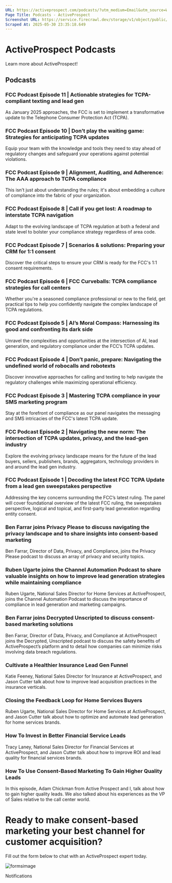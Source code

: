 ```yaml
---
URL: https://activeprospect.com/podcasts/?utm_medium=Email&utm_source=Website&utm_campaign=AP-Email-InsideCBM-September
Page Title: Podcasts - ActiveProspect
Screenshot URL: https://service.firecrawl.dev/storage/v1/object/public/media/screenshot-32036c7a-f40e-4c5b-8596-93601404b2f9.png
Scraped At: 2025-05-30 23:35:18.649
---
```

# ActiveProspect Podcasts

Learn more about ActiveProspect!


## Podcasts


### FCC Podcast Episode 11 \| Actionable strategies for TCPA-compliant texting and lead gen

As January 2025 approaches, the FCC is set to implement a transformative update to the Telephone Consumer Protection Act (TCPA).



### FCC Podcast Episode 10 \| Don’t play the waiting game: Strategies for anticipating TCPA updates

Equip your team with the knowledge and tools they need to stay ahead of regulatory changes and safeguard your operations against potential violations.



### FCC Podcast Episode 9 \| Alignment, Auditing, and Adherence: The AAA approach to TCPA compliance

This isn’t just about understanding the rules; it's about embedding a culture of compliance into the fabric of your organization.



### FCC Podcast Episode 8 \| Call if you get lost: A roadmap to interstate TCPA navigation

Adapt to the evolving landscape of TCPA regulation at both a federal and state level to bolster your compliance strategy regardless of area code.



### FCC Podcast Episode 7 \| Scenarios & solutions: Preparing your CRM for 1:1 consent

Discover the critical steps to ensure your CRM is ready for the FCC's 1:1 consent requirements.



### FCC Podcast Episode 6 \| FCC Curveballs: TCPA compliance strategies for call centers

Whether you're a seasoned compliance professional or new to the field, get practical tips to help you confidently navigate the complex landscape of TCPA regulations.



### FCC Podcast Episode 5 \| AI’s Moral Compass: Harnessing its good and confronting its dark side

Unravel the complexities and opportunities at the intersection of AI, lead generation, and regulatory compliance under the FCC’s TCPA updates.



### FCC Podcast Episode 4 \| Don’t panic, prepare: Navigating the undefined world of robocalls and robotexts

Discover innovative approaches for calling and texting to help navigate the regulatory challenges while maximizing operational efficiency.



### FCC Podcast Episode 3 \| Mastering TCPA compliance in your SMS marketing program

Stay at the forefront of compliance as our panel navigates the messaging and SMS intricacies of the FCC's latest TCPA update.



### FCC Podcast Episode 2 \| Navigating the new norm: The intersection of TCPA updates, privacy, and the lead-gen industry

Explore the evolving privacy landscape means for the future of the lead buyers, sellers, publishers, brands, aggregators, technology providers in and around the lead gen industry.



### FCC Podcast Episode 1 \| Decoding the latest FCC TCPA Update from a lead gen sweepstakes perspective

Addressing the key concerns surrounding the FCC’s latest ruling. The panel will cover foundational overview of the latest FCC ruling, the sweepstakes perspective, logical and topical, and first-party lead generation regarding entity consent.



### Ben Farrar joins Privacy Please to discuss navigating the privacy landscape and to share insights into consent-based marketing

Ben Farrar, Director of Data, Privacy, and Compliance, joins the Privacy Please podcast to discuss an array of privacy and security topics.



### Ruben Ugarte joins the Channel Automation Podcast to share valuable insights on how to improve lead generation strategies while maintaining compliance

Ruben Ugarte, National Sales Director for Home Services at ActiveProspect, joins the Channel Automation Podcast to discuss the importance of compliance in lead generation and marketing campaigns.



### Ben Farrar joins Decrypted Unscripted to discuss consent-based marketing solutions

Ben Farrar, Director of Data, Privacy, and Compliance at ActiveProspect joins the Decrypted, Unscripted podcast to discuss the safety benefits of ActiveProspect’s platform and to detail how companies can minimize risks involving data breach regulations.



### Cultivate a Healthier Insurance Lead Gen Funnel

Katie Feeney, National Sales Director for Insurance at ActiveProspect, and Jason Cutter talk about how to improve lead acquisition practices in the insurance verticals.



### Closing the Feedback Loop for Home Services Buyers

Ruben Ugarte, National Sales Director for Home Services at ActiveProspect, and Jason Cutter talk about how to optimize and automate lead generation for home services brands.



### How To Invest in Better Financial Service Leads

Tracy Laney, National Sales Director for Financial Services at ActiveProspect, and Jason Cutter talk about how to improve ROI and lead quality for financial services brands.



### How To Use Consent-Based Marketing To Gain Higher Quality Leads

In this episode, Adam Chickman from Active Prospect and I, talk about how to gain higher quality leads. We also talked about his experiences as the VP of Sales relative to the call center world.


# Ready to make consent-based marketing your best channel for customer acquisition?

Fill out the form below to chat with an ActiveProspect expert today.

![formsimage](https://activeprospect.com/wp-content/uploads/2020/12/formsimage.png)

Notifications


